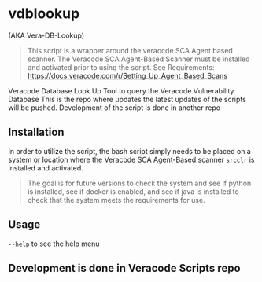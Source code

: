 # vdblookup

(AKA Vera-DB-Lookup)

> This script is a wrapper around the veraocde SCA Agent based scanner. The Veracode SCA Agent-Based Scanner must be installed and activated prior to using the script.
> See Requirements: https://docs.veracode.com/r/Setting_Up_Agent_Based_Scans


Veracode Database Look Up Tool to query the Veracode Vulnerability Database
This is the repo where updates the latest updates of the scripts will be pushed.
Development of the script is done in another repo

## Installation ##

In order to utilize the script, the bash script simply needs to be placed on a system or location where the Veracode SCA Agent-Based scanner `srcclr` is installed and activated.

> The goal is for future versions to check the system and see if python is installed, see if docker is enabled, and see if java is installed to check that the system meets the requirements for use.

## Usage ##

`--help` to see the help menu


## Development is done in Veracode Scripts repo ##
